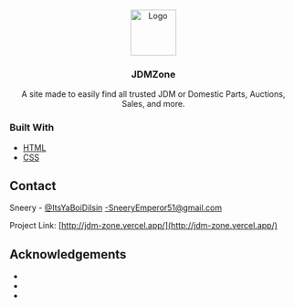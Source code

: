 
<br />
<p align="center">
  <a href="https://github.com/github_username/repo_name">
    <img src="https://user-images.githubusercontent.com/59810782/115248931-22bad280-a0f6-11eb-929a-76f35d5a1219.png" alt="Logo" width="80" height="80">
  </a>

  <h3 align="center">JDMZone</h3>

  <p align="center">
    A site made to easily find all trusted JDM or Domestic Parts, Auctions, Sales, and more.
    <br />
  </p>
</p>




### Built With

* [HTML](https://www.w3schools.com/html/default.asp)
* [CSS](https://www.w3schools.com/css/default.asp)




<!-- CONTACT -->
## Contact

Sneery - [@ItsYaBoiDilsin](https://twitter.com/ItsYaBoiDilsin) -SneeryEmperor51@gmail.com

Project Link: [http://jdm-zone.vercel.app/](http://jdm-zone.vercel.app/)



<!-- ACKNOWLEDGEMENTS -->
## Acknowledgements

* []()
* []()
* []()
